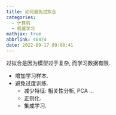 ```yaml
---
title: 如何避免过拟合
categories:
  - 计算机
  - 机器学习
mathjax: true
abbrlink: 46474
date: 2022-09-17 09:08:41
---
```

过拟合是因为模型过于复杂, 而学习数据有限.

- 增加学习样本.
- 避免过度训练.
  - 减少特征: 相关性分析, PCA ...
  - 正则化.
  - 集成学习.